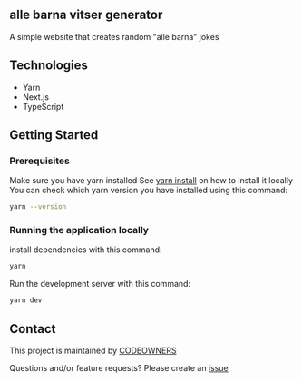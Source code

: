 ## alle barna vitser generator
A simple website that creates random "alle barna" jokes

## Technologies
* Yarn
* Next.js
* TypeScript

## Getting Started
### Prerequisites
Make sure you have yarn installed
See [yarn install](https://yarnpkg.com/getting-started/install) on how to install it locally
You can check which yarn version you have installed using this command:
```bash
yarn --version
```

### Running the application locally
install dependencies with this command:
```bash
yarn
```

Run the development server with this command:
```bash
yarn dev
```

## Contact

This project is maintained by [CODEOWNERS](CODEOWNERS)

Questions and/or feature requests?
Please create an [issue](https://github.com/MikAoJk/alle-barna-vitser/issues)